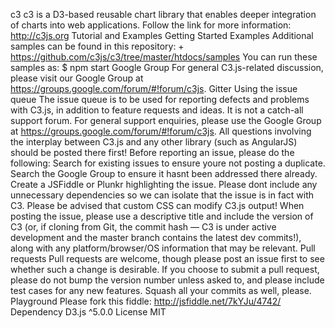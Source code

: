 c3 c3 is a D3-based reusable chart library that enables deeper integration of charts into web applications. Follow the link for more information: http://c3js.org Tutorial and Examples Getting Started Examples Additional samples can be found in this repository: + https://github.com/c3js/c3/tree/master/htdocs/samples You can run these samples as: $ npm start Google Group For general C3.js-related discussion, please visit our Google Group at https://groups.google.com/forum/#!forum/c3js. Gitter Using the issue queue The issue queue is to be used for reporting defects and problems with C3.js, in addition to feature requests and ideas. It is not a catch-all support forum. For general support enquiries, please use the Google Group at https://groups.google.com/forum/#!forum/c3js. All questions involving the interplay between C3.js and any other library (such as AngularJS) should be posted there first! Before reporting an issue, please do the following: Search for existing issues to ensure youre not posting a duplicate. Search the Google Group to ensure it hasnt been addressed there already. Create a JSFiddle or Plunkr highlighting the issue. Please dont include any unnecessary dependencies so we can isolate that the issue is in fact with C3. Please be advised that custom CSS can modify C3.js output! When posting the issue, please use a descriptive title and include the version of C3 (or, if cloning from Git, the commit hash — C3 is under active development and the master branch contains the latest dev commits!), along with any platform/browser/OS information that may be relevant. Pull requests Pull requests are welcome, though please post an issue first to see whether such a change is desirable. If you choose to submit a pull request, please do not bump the version number unless asked to, and please include test cases for any new features. Squash all your commits as well, please. Playground Please fork this fiddle: http://jsfiddle.net/7kYJu/4742/ Dependency D3.js ^5.0.0 License MIT